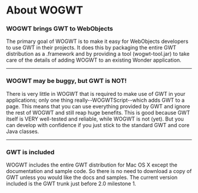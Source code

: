# About WOGWT #

### WOGWT brings GWT to WebObjects ###

The primary goal of WOGWT is to make it easy for WebObjects developers to use GWT in their projects. It does this by packaging the entire GWT distribution as a .framework and by providing a tool (wogwt-tool.jar) to take care of the details of adding WOGWT to an existing Wonder application.


---

### WOGWT may be buggy, but GWT is NOT! ###

There is very little in WOGWT that is required to make use of GWT in your applications; only one thing really--WOGWTScript--which adds GWT to a page. This means that you can use everything provided by GWT and ignore the rest of WOGWT and still reap huge benefits. This is good because GWT itself is VERY well-tested and reliable, while WOGWT is not (yet). But you can develop with confidence if you just stick to the standard GWT and core Java classes.


---

### GWT is included ###

WOGWT includes the entire GWT distribution for Mac OS X except the documentation and sample code. So there is no need to download a copy of GWT unless you would like the docs and samples.
The current version included is the GWT trunk just before 2.0 milestone 1.